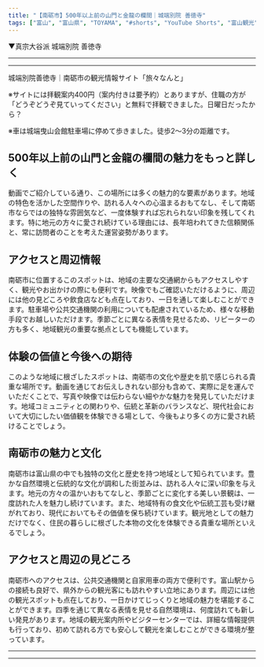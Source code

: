 ```yaml
---
title: "【南砺市】500年以上前の山門と金龍の欄間｜城端別院 善徳寺"
tags: ["富山", "富山県", "TOYAMA", "#shorts", "YouTube Shorts", "富山観光", "富山旅行", "北陸観光", "南砺市", "県西部", "神社仏閣", "パワースポット", "富山県の観光スポット", "富山県でおすすめの場所", "富山県の見どころ"]
---
```


▼真宗大谷派 城端別院 善徳寺

---

<!-- 🎥 YouTube動画埋め込み -->
<!-- No YouTube URL provided -->

---

城端別院善徳寺｜南砺市の観光情報サイト「旅々なんと」

※サイトには拝観案内400円（案内付きは要予約）とありますが、住職の方が「どうぞどうぞ見ていってください」と無料で拝観できました。日曜日だったから？

※車は城端曳山会館駐車場に停めて歩きました。徒歩2〜3分の距離です。

## 500年以上前の山門と金龍の欄間の魅力をもっと詳しく

動画でご紹介している通り、この場所には多くの魅力的な要素があります。地域の特色を活かした空間作りや、訪れる人々への心温まるおもてなし、そして南砺市ならではの独特な雰囲気など、一度体験すれば忘れられない印象を残してくれます。特に地元の方々に愛され続けている理由には、長年培われてきた信頼関係と、常に訪問者のことを考えた運営姿勢があります。

## アクセスと周辺情報

南砺市に位置するこのスポットは、地域の主要な交通網からもアクセスしやすく、観光やお出かけの際にも便利です。映像でもご確認いただけるように、周辺には他の見どころや飲食店なども点在しており、一日を通して楽しむことができます。駐車場や公共交通機関の利用についても配慮されているため、様々な移動手段でお越しいただけます。季節ごとに異なる表情を見せるため、リピーターの方も多く、地域観光の重要な拠点としても機能しています。

## 体験の価値と今後への期待

このような地域に根ざしたスポットは、南砺市の文化や歴史を肌で感じられる貴重な場所です。動画を通じてお伝えしきれない部分も含めて、実際に足を運んでいただくことで、写真や映像では伝わらない細やかな魅力を発見していただけます。地域コミュニティとの関わりや、伝統と革新のバランスなど、現代社会において大切にしたい価値観を体験できる場として、今後もより多くの方に愛され続けることでしょう。

## 南砺市の魅力と文化

南砺市は富山県の中でも独特の文化と歴史を持つ地域として知られています。豊かな自然環境と伝統的な文化が調和した街並みは、訪れる人々に深い印象を与えます。地元の方々の温かいおもてなしと、季節ごとに変化する美しい景観は、一度訪れた人を魅力し続けています。また、地域特有の食文化や伝統工芸も受け継がれており、現代においてもその価値を保ち続けています。観光地としての魅力だけでなく、住民の暮らしに根ざした本物の文化を体験できる貴重な場所といえるでしょう。

## アクセスと周辺の見どころ

南砺市へのアクセスは、公共交通機関と自家用車の両方で便利です。富山駅からの接続も良好で、県外からの観光客にも訪れやすい立地にあります。周辺には他の観光スポットも点在しており、一日かけてじっくりと地域の魅力を堪能することができます。四季を通じて異なる表情を見せる自然環境は、何度訪れても新しい発見があります。地域の観光案内所やビジターセンターでは、詳細な情報提供も行っており、初めて訪れる方でも安心して観光を楽しむことができる環境が整っています。

---

<!-- 🗺 Googleマップ（自動表示: page.tsxで地域名から自動生成） -->

<!-- 📍 宿泊リンク（自動表示: page.tsxで地域別リンクを自動生成）
     - タイトルから地域名を抽出
     - JTB / 楽天トラベル / じゃらん / 一休.com 対応
     - 環境変数でプロバイダー切替可能
-->

<!-- 📚 関連記事（自動表示: page.tsxで同カテゴリから2件自動選択） -->

<!-- 🏷️ タグ（自動表示: page.tsxで記事最下部に自動配置） -->

---

<!--
【記事文字数ルール】
- 基本文字数: 最低1000文字以上
- 推奨文字数: 1000〜1500文字（スマホ読みやすさ最優先）
- 上限なし: 情報量的に必要な場合は1500文字や2000文字を超えても良い
- 判断基準: 読者にとって価値ある情報を過不足なく提供できる文字数

【記事構成の最終形】
1. タイトル・動画・本文
2. まとめ
3. Googleマップ（見出しなし、マップのみ自動表示）
4. **宿泊リンク（地域別自動生成）** ← 2025年10月7日追加
5. 関連記事（H3、同カテゴリから2件自動選択）
6. タグ（記事最下部に自動表示）
7. ナビゲーションボタン

【宿泊リンクシステム仕様】
- タイトルから地域名を自動抽出（【〇〇市】形式優先）
- 北陸地方地域辞書: 富山/石川/福井の主要都市対応
- 対応プロバイダー: JTB（既定）/ 楽天トラベル / じゃらん / 一休.com
- 環境変数で切替: NEXT_PUBLIC_DEFAULT_TRAVEL_PROVIDER
- URLテンプレート: 地域名自動エンコード + アフィリエイトID挿入
- 配置位置: Googleマップ直後、関連記事より前

【自動生成セクション】
※以下はpage.tsxで自動生成されるため、記事本文には含めない
- Googleマップ: タイトル【】内の地域名から生成
- 宿泊リンク: 地域名抽出 → Deeplink生成 → スタイル適用
- 関連記事: 同カテゴリから2件を自動選択・リンク化
- タグ: 記事データから最下部に自動配置

【削除済みセクション】
※アクセス方法・周辺情報・公式リンクセクションは不要（2025年10月5日削除）

【AdSense・アフィリエイト】
- Google AdSense: 全ページ自動読み込み（layout.tsx）
- アフィリエイトスクリプト: AffilScript（layout.tsx）
- data-affil属性での動的リンク変換機能あり（現在は宿泊リンクで代替）

【最終更新】2025年10月7日 - 地域別宿泊リンク自動生成システム実装
-->
